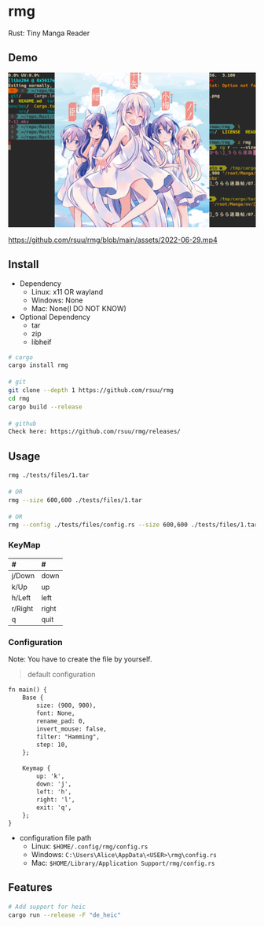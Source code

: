 # rmg

Rust: Tiny Manga Reader

## Demo

![](./assets/2022-07-12.png)

https://github.com/rsuu/rmg/blob/main/assets/2022-06-29.mp4

## Install

+ Dependency
  + Linux: x11 OR wayland
  + Windows: None
  + Mac: None(I DO NOT KNOW)
+ Optional Dependency
  + tar
  + zip
  + libheif

```bash
# cargo
cargo install rmg

# git
git clone --depth 1 https://github.com/rsuu/rmg
cd rmg
cargo build --release

# github
Check here: https://github.com/rsuu/rmg/releases/
```

## Usage

```bash
rmg ./tests/files/1.tar

# OR
rmg --size 600,600 ./tests/files/1.tar

# OR
rmg --config ./tests/files/config.rs --size 600,600 ./tests/files/1.tar
```

### KeyMap

|#|#|
|:-|:-|
j/Down | down
k/Up | up
h/Left | left
r/Right | right
q | quit

### Configuration

Note: You have to create the file by yourself.

> default configuration

```text
fn main() {
    Base {
        size: (900, 900),
        font: None,
        rename_pad: 0,
        invert_mouse: false,
        filter: "Hamming",
        step: 10,
    };

    Keymap {
        up: 'k',
        down: 'j',
        left: 'h',
        right: 'l',
        exit: 'q',
    };
}
```

+ configuration file path
  + Linux: `$HOME/.config/rmg/config.rs`
  + Windows: `C:\Users\Alice\AppData\<USER>\rmg\config.rs`
  + Mac: `$HOME/Library/Application Support/rmg/config.rs`



## Features

```bash
# Add support for heic
cargo run --release -F "de_heic"
```
